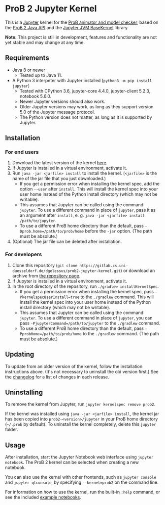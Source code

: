 # ProB 2 Jupyter Kernel

This is a [Jupyter](https://jupyter.org/) kernel for the [ProB animator and model checker](https://www3.hhu.de/stups/prob/), based on the [ProB 2 Java API](https://github.com/bendisposto/prob2) and the [Jupyter JVM BaseKernel](https://github.com/SpencerPark/jupyter-jvm-basekernel) library.

**Note:** This project is still in development, features and functionality are not yet stable and may change at any time.

## Requirements

* Java 8 or newer
	* Tested up to Java 11.
* A Python 3 interpeter with Jupyter installed (`python3 -m pip install jupyter`)
	* Tested with CPython 3.6, jupyter-core 4.4.0, jupyter-client 5.2.3, notebook 5.6.0.
	* Newer Jupyter versions should also work.
	* Older Jupyter versions may work, as long as they support version 5.0 of the Jupyter message protocol.
	* The Python version does not matter, as long as it is supported by Jupyter.

## Installation

### For end users

1. Download the latest version of the kernel [here](https://gitlab.cs.uni-duesseldorf.de/dgelessus/prob2-jupyter-kernel/blob/master/releases/prob2-jupyter-kernel-1.0.0-all.jar).
2. If Jupyter is installed in a virtual environment, activate it.
3. Run `java -jar <jarfile> install` to install the kernel. (`<jarfile>` is the name of the jar file that you just downloaded.)
	* If you get a permission error when installing the kernel spec, add the option `--user` after `install`. This will install the kernel spec into your user home instead of the Python install directory (which may not be writable).
	* This assumes that Jupyter can be called using the command `jupyter`. To use a different command in place of `jupyter`, pass it as an argument after `install`, e. g. `java -jar <jarfile> install /path/to/jupyter`.
	* To use a different ProB home directory than the default, pass `-Dprob.home=/path/to/prob/home` before the `-jar` option. (The path must be absolute.)
4. (Optional) The jar file can be deleted after installation.

### For developers

1. Clone this repository (`git clone https://gitlab.cs.uni-duesseldorf.de/dgelessus/prob2-jupyter-kernel.git`) or download an archive from [the repository page](https://gitlab.cs.uni-duesseldorf.de/dgelessus/prob2-jupyter-kernel).
2. If Jupyter is installed in a virtual environment, activate it.
3. In the root directory of the repository, run `./gradlew installKernelSpec`.
	* If you get a permission error when installing the kernel spec, pass `-PkernelspecUserInstall=true` to the `./gradlew` command. This will install the kernel spec into your user home instead of the Python install directory (which may not be writable).
	* This assumes that Jupyter can be called using the command `jupyter`. To use a different command in place of `jupyter`, you can pass `-PjupyterCommand=/path/to/jupyter` to the `./gradlew` command.
	* To use a different ProB home directory than the default, pass `-PprobHome=/path/to/prob/home` to the `./gradlew` command. (The path must be absolute.)

## Updating

To update from an older version of the kernel, follow the installation instructions above. (It's not necessary to uninstall the old version first.) See the [changelog](./CHANGELOG.md) for a list of changes in each release.

## Uninstalling

To remove the kernel from Jupyter, run `jupyter kernelspec remove prob2`.

If the kernel was installed using `java -jar <jarfile> install`, the kernel jar has been copied into `prob2-<version>/jupyter` in your ProB home directory (`~/.prob` by default). To uninstall the kernel completely, delete this `jupyter` folder.

## Usage

After installation, start the Jupyter Notebook web interface using `jupyter notebook`. The ProB 2 kernel can be selected when creating a new notebook.

You can also use the kernel with other frontends, such as `jupyter console` and `jupyter qtconsole`, by specifying `--kernel=prob2` on the command line.

For information on how to use the kernel, run the built-in `:help` command, or see the included [example notebooks](./notebooks).
